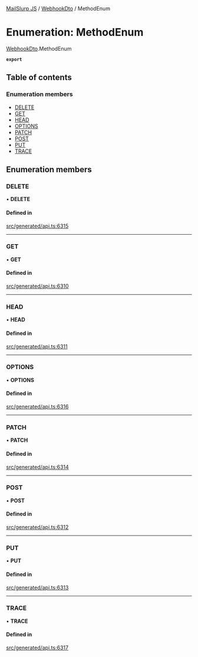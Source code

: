 [MailSlurp JS](../README.md) / [WebhookDto](../modules/WebhookDto.md) / MethodEnum

# Enumeration: MethodEnum

[WebhookDto](../modules/WebhookDto.md).MethodEnum

**`export`**

## Table of contents

### Enumeration members

- [DELETE](WebhookDto.MethodEnum.md#delete)
- [GET](WebhookDto.MethodEnum.md#get)
- [HEAD](WebhookDto.MethodEnum.md#head)
- [OPTIONS](WebhookDto.MethodEnum.md#options)
- [PATCH](WebhookDto.MethodEnum.md#patch)
- [POST](WebhookDto.MethodEnum.md#post)
- [PUT](WebhookDto.MethodEnum.md#put)
- [TRACE](WebhookDto.MethodEnum.md#trace)

## Enumeration members

### DELETE

• **DELETE**

#### Defined in

[src/generated/api.ts:6315](https://github.com/mailslurp/mailslurp-client/blob/20b4039/src/generated/api.ts#L6315)

___

### GET

• **GET**

#### Defined in

[src/generated/api.ts:6310](https://github.com/mailslurp/mailslurp-client/blob/20b4039/src/generated/api.ts#L6310)

___

### HEAD

• **HEAD**

#### Defined in

[src/generated/api.ts:6311](https://github.com/mailslurp/mailslurp-client/blob/20b4039/src/generated/api.ts#L6311)

___

### OPTIONS

• **OPTIONS**

#### Defined in

[src/generated/api.ts:6316](https://github.com/mailslurp/mailslurp-client/blob/20b4039/src/generated/api.ts#L6316)

___

### PATCH

• **PATCH**

#### Defined in

[src/generated/api.ts:6314](https://github.com/mailslurp/mailslurp-client/blob/20b4039/src/generated/api.ts#L6314)

___

### POST

• **POST**

#### Defined in

[src/generated/api.ts:6312](https://github.com/mailslurp/mailslurp-client/blob/20b4039/src/generated/api.ts#L6312)

___

### PUT

• **PUT**

#### Defined in

[src/generated/api.ts:6313](https://github.com/mailslurp/mailslurp-client/blob/20b4039/src/generated/api.ts#L6313)

___

### TRACE

• **TRACE**

#### Defined in

[src/generated/api.ts:6317](https://github.com/mailslurp/mailslurp-client/blob/20b4039/src/generated/api.ts#L6317)
